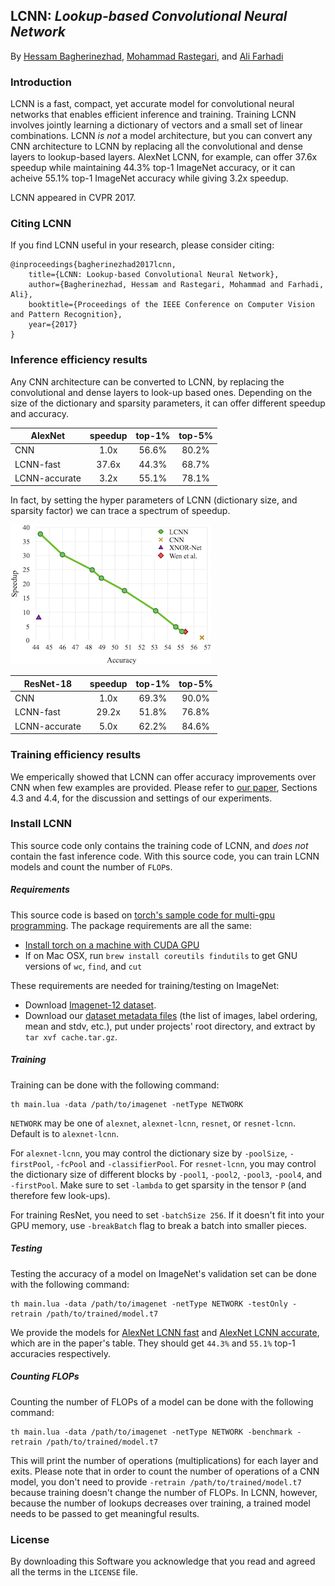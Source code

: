 ## LCNN: *Lookup-based Convolutional Neural Network*
By [Hessam Bagherinezhad](http://homes.cs.washington.edu/~hessam/), [Mohammad Rastegari](http://www.umiacs.umd.edu/~mrastega/), and [Ali Farhadi](http://homes.cs.washington.edu/~ali/)

### Introduction

LCNN is a fast, compact, yet accurate model for convolutional neural networks that enables efficient inference and training. Training LCNN involves jointly learning a dictionary of vectors and a small set of linear combinations. LCNN *is not* a model architecture, but you can convert any CNN architecture to LCNN by replacing all the convolutional and dense layers to lookup-based layers. AlexNet LCNN, for example, can offer 37.6x speedup while maintaining 44.3% top-1 ImageNet accuracy, or it can acheive 55.1% top-1 ImageNet accuracy while giving 3.2x speedup.

LCNN appeared in CVPR 2017.
### Citing LCNN

If you find LCNN useful in your research, please consider citing:

    @inproceedings{bagherinezhad2017lcnn,
        title={LCNN: Lookup-based Convolutional Neural Network},
        author={Bagherinezhad, Hessam and Rastegari, Mohammad and Farhadi, Ali},
        booktitle={Proceedings of the IEEE Conference on Computer Vision and Pattern Recognition},
        year={2017}
    }

### Inference efficiency results

Any CNN architecture can be converted to LCNN, by replacing the convolutional and dense layers to look-up based ones. Depending on the size of the dictionary and sparsity parameters, it can offer different speedup and accuracy.

AlexNet        | speedup    | top-1% | top-5%
-------------- |:----------:|:------:|:-------:
CNN            | 1.0x       | 56.6%  | 80.2%
LCNN-fast      | 37.6x      | 44.3%  | 68.7%
LCNN-accurate  | 3.2x       | 55.1%  | 78.1%

In fact, by setting the hyper parameters of LCNN (dictionary size, and sparsity factor) we can trace a spectrum of speedup.

![LCNN can trace a spectrum of accuracy vs. speedup by tuning dictionary size](accuracy-vs-speedup.jpg "AlexNet LCNN accuracy vs. speedup")

ResNet-18      | speedup    | top-1% | top-5%
-------------- |:----------:|:------:|:-------:
CNN            | 1.0x       | 69.3%  | 90.0%
LCNN-fast      | 29.2x      | 51.8%  | 76.8%
LCNN-accurate  | 5.0x       | 62.2%  | 84.6%

### Training efficiency results
We emperically showed that LCNN can offer accuracy improvements over CNN when few examples are provided. Please refer to [our paper](https://homes.cs.washington.edu/~hessam/uploads/files/LCNN.pdf), Sections 4.3 and 4.4, for the discussion and settings of our experiments.

### Install LCNN
This source code only contains the training code of LCNN, and *does not* contain the fast inference code. With this source code, you can train LCNN models and count the number of `FLOP`s.

##### Requirements
This source code is based on [torch's sample code for multi-gpu programming](https://github.com/soumith/imagenet-multiGPU.torch). The package requirements are all the same:
- [Install torch on a machine with CUDA GPU](http://torch.ch/docs/getting-started.html#_)
- If on Mac OSX, run `brew install coreutils findutils` to get GNU versions of `wc`, `find`, and `cut`

These requirements are needed for training/testing on ImageNet:
- Download [Imagenet-12 dataset](http://image-net.org/download-images).
- Download our [dataset metadata files](https://storage.googleapis.com/xnorai-public/downloads/LCNN/cache.tar.gz) (the list of images, label ordering, mean and stdv, etc.), put under projects' root directory, and extract by `tar xvf cache.tar.gz`.

##### Training
Training can be done with the following command:
```
th main.lua -data /path/to/imagenet -netType NETWORK
```

`NETWORK` may be one of `alexnet`, `alexnet-lcnn`, `resnet`, or `resnet-lcnn`. Default is to `alexnet-lcnn`.

For `alexnet-lcnn`, you may control the dictionary size by `-poolSize`, `-firstPool`, `-fcPool` and `-classifierPool`. For `resnet-lcnn`, you may control the dictionary size of different blocks by `-pool1`, `-pool2`, `-pool3`, `-pool4`, and `-firstPool`. Make sure to set `-lambda` to get sparsity in the tensor `P` (and therefore few look-ups).

For training ResNet, you need to set `-batchSize 256`. If it doesn't fit into your GPU memory, use `-breakBatch` flag to break a batch into smaller pieces.

##### Testing
Testing the accuracy of a model on ImageNet's validation set can be done with the following command:
```
th main.lua -data /path/to/imagenet -netType NETWORK -testOnly -retrain /path/to/trained/model.t7
```
We provide the models for [AlexNet LCNN fast](https://storage.googleapis.com/xnorai-public/downloads/LCNN/alexnet-lcnn-fast.t7) and [AlexNet LCNN accurate](https://storage.googleapis.com/xnorai-public/downloads/LCNN/alexnet-lcnn-accurate.t7), which are in the paper's table. They should get `44.3%` and `55.1%` top-1 accuracies respectively.

##### Counting FLOPs
Counting the number of FLOPs of a model can be done with the following command:
```
th main.lua -data /path/to/imagenet -netType NETWORK -benchmark -retrain /path/to/trained/model.t7
```
This will print the number of operations (multiplications) for each layer and exits. Please note that in order to count the number of operations of a CNN model, you don't need to provide `-retrain /path/to/trained/model.t7` because training doesn't change the number of FLOPs. In LCNN, however, because the number of lookups decreases over training, a trained model needs to be passed to get meaningful results.

### License
By downloading this Software you acknowledge that you read and agreed all the terms in the `LICENSE` file.
